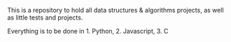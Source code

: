 This is a repository to hold all data structures & algorithms projects, as well as little tests and projects.

Everything is to be done in 1. Python, 2. Javascript, 3. C
